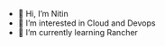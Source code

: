 - 👋 Hi, I’m Nitin
- 👀 I’m interested in Cloud and Devops
- 🌱 I’m currently learning Rancher


<!---
ntndash/ntndash is a ✨ special ✨ repository because its `README.md` (this file) appears on your GitHub profile.
You can click the Preview link to take a look at your changes.
--->
